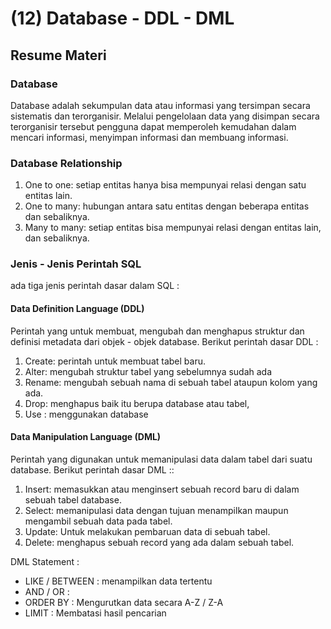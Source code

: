 # (12) Database - DDL - DML

## Resume Materi

### Database

Database adalah sekumpulan data atau informasi yang tersimpan secara sistematis dan terorganisir. Melalui pengelolaan data yang disimpan secara terorganisir tersebut pengguna dapat memperoleh kemudahan dalam mencari informasi, menyimpan informasi dan membuang informasi.

### Database Relationship

1. One to one: setiap entitas hanya bisa mempunyai relasi dengan satu entitas lain.
2. One to many: hubungan antara satu entitas dengan beberapa entitas dan sebaliknya.
3. Many to many: setiap entitas bisa mempunyai relasi dengan entitas lain, dan sebaliknya.

### Jenis - Jenis Perintah SQL

ada tiga jenis perintah dasar dalam SQL :

#### Data Definition Language (DDL)

Perintah yang untuk membuat, mengubah dan menghapus struktur dan definisi metadata dari objek - objek database. Berikut perintah dasar DDL :

1.  Create: perintah untuk membuat tabel baru.
2.  Alter: mengubah struktur tabel yang sebelumnya sudah ada
3.  Rename: mengubah sebuah nama di sebuah tabel ataupun kolom yang ada.
4.  Drop: menghapus baik itu berupa database atau tabel,
5.  Use : menggunakan database

#### Data Manipulation Language (DML)

Perintah yang digunakan untuk memanipulasi data dalam tabel dari suatu database. Berikut perintah dasar DML ::

1. Insert: memasukkan atau menginsert sebuah record baru di dalam sebuah tabel database.
2. Select: memanipulasi data dengan tujuan menampilkan maupun mengambil sebuah data pada tabel.
3. Update: Untuk melakukan pembaruan data di sebuah tabel.
4. Delete: menghapus sebuah record yang ada dalam sebuah tabel.

DML Statement :

- LIKE / BETWEEN : menampilkan data tertentu
- AND / OR :
- ORDER BY : Mengurutkan data secara A-Z / Z-A
- LIMIT : Membatasi hasil pencarian
